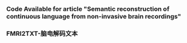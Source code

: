 ### Code Available for article "Semantic reconstruction of continuous language from non-invasive brain recordings"

### FMRI2TXT-脑电解码文本
